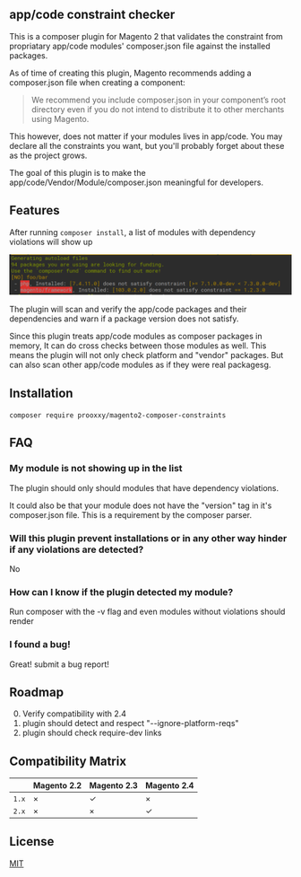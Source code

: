 ## app/code constraint checker

This is a composer plugin for Magento 2 that validates the constraint from propriatary app/code modules' composer.json file against the installed packages.

As of time of creating this plugin, Magento recommends adding a composer.json file when creating a component:

> We recommend you include composer.json in your component’s root directory even if you do not intend to distribute it to other merchants using Magento.

This however, does not matter if your modules lives in app/code. You may declare all the constraints you want, but you'll probably forget about these as the project grows.

The goal of this plugin is to make the app/code/Vendor/Module/composer.json meaningful for developers.

## Features

After running `composer install`, a list of modules with dependency violations will show up

![Platform requirement violations](./docs/violation.png)

The plugin will scan and verify the app/code packages and their dependencies and warn if a package version does not satisfy.

Since this plugin treats app/code modules as composer packages in memory, It can do cross checks between those modules as well.
This means the plugin will not only check platform and "vendor" packages. But can also scan other app/code modules as if they were real packagesg.

## Installation

`composer require prooxxy/magento2-composer-constraints` 

## FAQ

### My module is not showing up in the list

The plugin should only should modules that have dependency violations.

It could also be that your module does not have the "version" tag in it's composer.json file. This is a requirement by the composer parser.

### Will this plugin prevent installations or in any other way hinder if any violations are detected?

No

### How can I know if the plugin detected my module?

Run composer with the -v flag and even modules without violations should render 

### I found a bug!

Great! submit a bug report!

## Roadmap

0. Verify compatibility with 2.4
1. plugin should detect and respect "--ignore-platform-reqs"
2. plugin should check require-dev links

## Compatibility Matrix

|       | Magento 2.2 | Magento 2.3 | Magento 2.4 |
|-------|-------------|-------------|-------------|
| `1.x` |      ×      |      ✓      |      ×      |
| `2.x` |      ×      |      ×      |      ✓      |

## License

[MIT](https://choosealicense.com/licenses/mit/)
